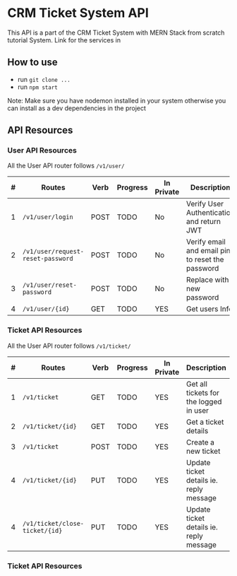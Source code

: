# CRM Ticket System API

This API is a part of the CRM Ticket System with MERN Stack from scratch tutorial System. Link for the services in

## How to use

- run `git clone ...`
- run `npm start`

Note: Make sure you have nodemon installed in your system otherwise you can install as a dev dependencies in the project

## API Resources

### User API Resources

All the User API router follows `/v1/user/`

| #   | Routes                            | Verb | Progress | In Private | Description                                      |
| --- | --------------------------------- | ---- | -------- | ---------- | ------------------------------------------------ |
| 1   | `/v1/user/login`                  | POST | TODO     | No         | Verify User Authentication and return JWT        |
| 2   | `/v1/user/request-reset-password` | POST | TODO     | No         | Verify email and email pin to reset the password |
| 3   | `/v1/user/reset-password`         | POST | TODO     | No         | Replace with new password                        |
| 4   | `/v1/user/{id}`                   | GET  | TODO     | YES        | Get users Info                                   |

### Ticket API Resources

All the User API router follows `/v1/ticket/`

| #   | Routes                         | Verb | Progress | In Private | Description                             |
| --- | ------------------------------ | ---- | -------- | ---------- | --------------------------------------- |
| 1   | `/v1/ticket`                   | GET  | TODO     | YES        | Get all tickets for the logged in user  |
| 2   | `/v1/ticket/{id}`              | GET  | TODO     | YES        | Get a ticket details                    |
| 3   | `/v1/ticket`                   | POST | TODO     | YES        | Create a new ticket                     |
| 4   | `/v1/ticket/{id}`              | PUT  | TODO     | YES        | Update ticket details ie. reply message |
| 4   | `/v1/ticket/close-ticket/{id}` | PUT  | TODO     | YES        | Update ticket details ie. reply message |

### Ticket API Resources
